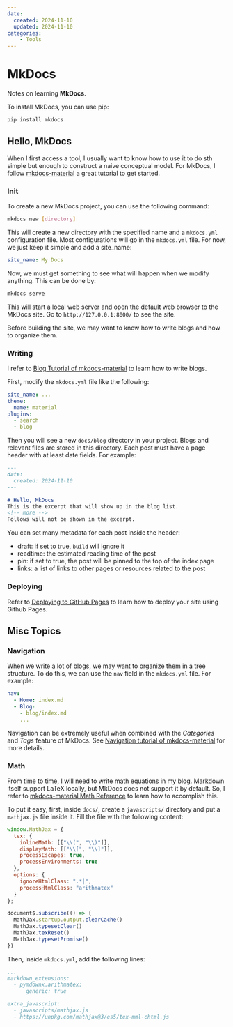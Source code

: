 ```yaml
---
date:
  created: 2024-11-10
  updated: 2024-11-10
categories:
    - Tools
---
```


# MkDocs

Notes on learning **MkDocs**.

<!-- more -->

To install MkDocs, you can use pip:
```bash
pip install mkdocs
```

## Hello, MkDocs
When I first access a tool, I usually want to know how to use it to do sth simple but enough to construct a naive conceptual model. 
For MkDocs, I follow [mkdocs-material](https://squidfunk.github.io/mkdocs-material/getting-started/) a great tutorial to get started.

### Init 
To create a new MkDocs project, you can use the following command:
```bash
mkdocs new [directory]
```

This will create a new directory with the specified name and a `mkdocs.yml` configuration file. 
Most configurations will go in the `mkdocs.yml` file. For now, we just keep it simple and add a site_name:
```yaml
site_name: My Docs
```

Now, we must get something to see what will happen when we modify anything. This can be done by:
```bash
mkdocs serve
```

This will start a local web server and open the default web browser to the MkDocs site. 
Go to `http://127.0.0.1:8000/` to see the site.

Before building the site, we may want to know how to write blogs and how to organize them.

### Writing
I refer to [Blog Tutorial of mkdocs-material](https://squidfunk.github.io/mkdocs-material/tutorials/blogs/basic/) to learn how to write blogs.

First, modify the `mkdocs.yml` file like the following:
```yaml
site_name: ...
theme:
  name: material
plugins:
  - search
  - blog
```
Then you will see a new `docs/blog` directory in your project. Blogs and relevant files are stored in this directory.
Each post must have a page header with at least date fields. For example:

```md
---
date: 
  created: 2024-11-10
---

# Hello, MkDocs
This is the excerpt that will show up in the blog list.
<!-- more -->
Follows will not be shown in the excerpt.
```

You can set many metadata for each post inside the header:

- draft: if set to true, `build` will ignore it
- readtime: the estimated reading time of the post
- pin: if set to true, the post will be pinned to the top of the index page
- links: a list of links to other pages or resources related to the post

### Deploying
Refer to [Deploying to GitHub Pages](https://www.mkdocs.org/user-guide/deploying-your-docs/#project-pages) to learn how to deploy your site using Github Pages.

## Misc Topics
### Navigation
When we write a lot of blogs, we may want to organize them in a tree structure.
To do this, we can use the `nav` field in the `mkdocs.yml` file. For example:
```yaml
nav:
  - Home: index.md
  - Blog:
    - blog/index.md
    ...
```
Navigation can be extremely useful when combined with the *Categories* and *Tags* feature of MkDocs. See [Navigation tutorial of mkdocs-material](https://squidfunk.github.io/mkdocs-material/tutorials/blogs/navigation/#using-categories) for more details.

### Math
From time to time, I will need to write math equations in my blog. Markdown itself support LaTeX locally, but MkDocs does not support it by default.
So, I refer to [mkdocs-material Math Reference](https://squidfunk.github.io/mkdocs-material/reference/math/) to learn how to accomplish this.

To put it easy, first, inside `docs/`, create a `javascripts/` directory and put a `mathjax.js` file inside it.
Fill the file with the following content:
```js
window.MathJax = {
  tex: {
    inlineMath: [["\\(", "\\)"]],
    displayMath: [["\\[", "\\]"]],
    processEscapes: true,
    processEnvironments: true
  },
  options: {
    ignoreHtmlClass: ".*|",
    processHtmlClass: "arithmatex"
  }
};

document$.subscribe(() => { 
  MathJax.startup.output.clearCache()
  MathJax.typesetClear()
  MathJax.texReset()
  MathJax.typesetPromise()
})
```
Then, inside `mkdocs.yml`, add the following lines:
```yaml
...
markdown_extensions:
  - pymdownx.arithmatex:
      generic: true

extra_javascript:
  - javascripts/mathjax.js
  - https://unpkg.com/mathjax@3/es5/tex-mml-chtml.js
```
